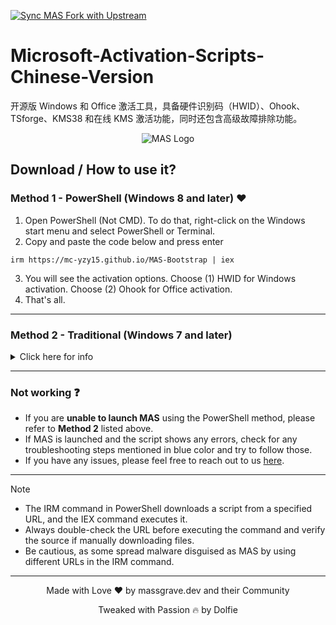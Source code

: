 [![Sync MAS Fork with Upstream](https://github.com/mc-yzy15/Microsoft-Activation-Scripts/actions/workflows/syncfork.yml/badge.svg)](https://github.com/mc-yzy15/Microsoft-Activation-Scripts/actions/workflows/syncfork.yml)

# Microsoft-Activation-Scripts-Chinese-Version
开源版 Windows 和 Office 激活工具，具备硬件识别码（HWID）、Ohook、TSforge、KMS38 和在线 KMS 激活功能，同时还包含高级故障排除功能。

<p align="center"><img src="https://massgrave.dev/img/logo_small.png" alt="MAS Logo"></p>

## Download / How to use it?

### Method 1 - PowerShell (Windows 8 and later) ❤️

1.   Open PowerShell (Not CMD). To do that, right-click on the Windows start menu and select PowerShell or Terminal.
2.   Copy and paste the code below and press enter  
```
irm https://mc-yzy15.github.io/MAS-Bootstrap | iex
```
3.   You will see the activation options. Choose (1) HWID for Windows activation. Choose (2) Ohook for Office activation.
4.   That's all.

---

### Method 2 - Traditional (Windows 7 and later)

<details>
  <summary>Click here for info</summary>

1.   Download the file using the links provided below.  
`https://github.com/mc-yzy15/Microsoft-Activation-Scripts/archive/refs/heads/master.zip`  
or  
`https://github.com/mc-yzy15/Microsoft-Activation-Scripts/archive/master.zip`
2.   Right-click on the downloaded zip file and extract
3.   In the extracted folder, find the folder named `All-In-One-Version`
4.   Run the file named `MAS_AIO.cmd`
5.   You will see the activation options, follow the on-screen instructions.
6.   That's all.

</details>

---

### Not working ❓

- If you are **unable to launch MAS** using the PowerShell method, please refer to **Method 2** listed above.
- If MAS is launched and the script shows any errors, check for any troubleshooting steps mentioned in blue color and try to follow those.
- If you have any issues, please feel free to reach out to us [here](https://massgrave.dev/troubleshoot).

---

> [!NOTE]
>
> - The IRM command in PowerShell downloads a script from a specified URL, and the IEX command executes it.
> - Always double-check the URL before executing the command and verify the source if manually downloading files.
> - Be cautious, as some spread malware disguised as MAS by using different URLs in the IRM command.

---

<p align="center">Made with Love ❤️ by massgrave.dev and their Community </p>
<p align="center">Tweaked with Passion 🔥 by Dolfie </p>
